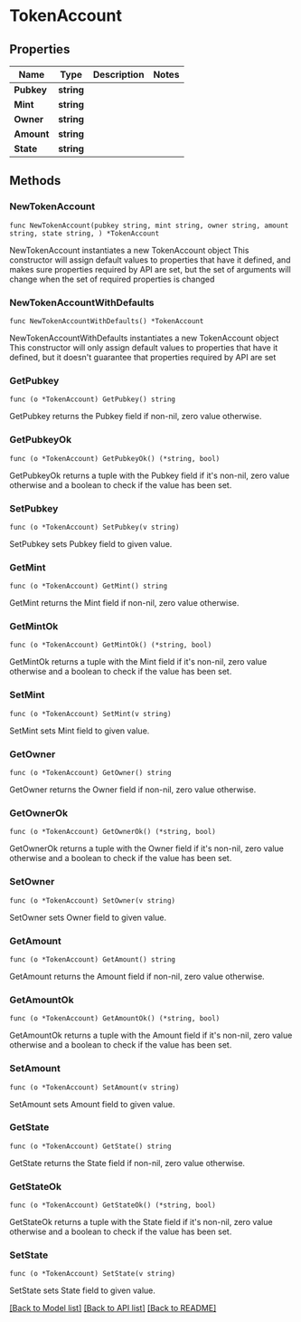 # TokenAccount

## Properties

Name | Type | Description | Notes
------------ | ------------- | ------------- | -------------
**Pubkey** | **string** |  | 
**Mint** | **string** |  | 
**Owner** | **string** |  | 
**Amount** | **string** |  | 
**State** | **string** |  | 

## Methods

### NewTokenAccount

`func NewTokenAccount(pubkey string, mint string, owner string, amount string, state string, ) *TokenAccount`

NewTokenAccount instantiates a new TokenAccount object
This constructor will assign default values to properties that have it defined,
and makes sure properties required by API are set, but the set of arguments
will change when the set of required properties is changed

### NewTokenAccountWithDefaults

`func NewTokenAccountWithDefaults() *TokenAccount`

NewTokenAccountWithDefaults instantiates a new TokenAccount object
This constructor will only assign default values to properties that have it defined,
but it doesn't guarantee that properties required by API are set

### GetPubkey

`func (o *TokenAccount) GetPubkey() string`

GetPubkey returns the Pubkey field if non-nil, zero value otherwise.

### GetPubkeyOk

`func (o *TokenAccount) GetPubkeyOk() (*string, bool)`

GetPubkeyOk returns a tuple with the Pubkey field if it's non-nil, zero value otherwise
and a boolean to check if the value has been set.

### SetPubkey

`func (o *TokenAccount) SetPubkey(v string)`

SetPubkey sets Pubkey field to given value.


### GetMint

`func (o *TokenAccount) GetMint() string`

GetMint returns the Mint field if non-nil, zero value otherwise.

### GetMintOk

`func (o *TokenAccount) GetMintOk() (*string, bool)`

GetMintOk returns a tuple with the Mint field if it's non-nil, zero value otherwise
and a boolean to check if the value has been set.

### SetMint

`func (o *TokenAccount) SetMint(v string)`

SetMint sets Mint field to given value.


### GetOwner

`func (o *TokenAccount) GetOwner() string`

GetOwner returns the Owner field if non-nil, zero value otherwise.

### GetOwnerOk

`func (o *TokenAccount) GetOwnerOk() (*string, bool)`

GetOwnerOk returns a tuple with the Owner field if it's non-nil, zero value otherwise
and a boolean to check if the value has been set.

### SetOwner

`func (o *TokenAccount) SetOwner(v string)`

SetOwner sets Owner field to given value.


### GetAmount

`func (o *TokenAccount) GetAmount() string`

GetAmount returns the Amount field if non-nil, zero value otherwise.

### GetAmountOk

`func (o *TokenAccount) GetAmountOk() (*string, bool)`

GetAmountOk returns a tuple with the Amount field if it's non-nil, zero value otherwise
and a boolean to check if the value has been set.

### SetAmount

`func (o *TokenAccount) SetAmount(v string)`

SetAmount sets Amount field to given value.


### GetState

`func (o *TokenAccount) GetState() string`

GetState returns the State field if non-nil, zero value otherwise.

### GetStateOk

`func (o *TokenAccount) GetStateOk() (*string, bool)`

GetStateOk returns a tuple with the State field if it's non-nil, zero value otherwise
and a boolean to check if the value has been set.

### SetState

`func (o *TokenAccount) SetState(v string)`

SetState sets State field to given value.



[[Back to Model list]](../README.md#documentation-for-models) [[Back to API list]](../README.md#documentation-for-api-endpoints) [[Back to README]](../README.md)


